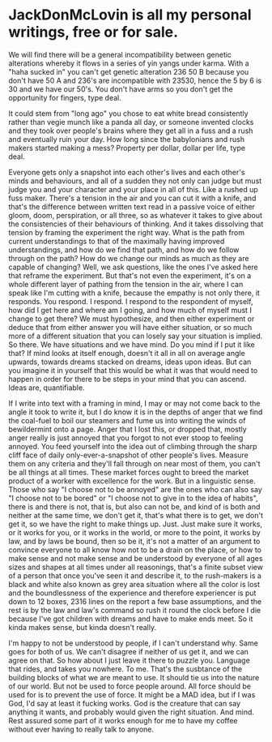 # JackDonMcLovin is all my personal writings, free or for sale.

We will find there will be a general incompatibility between genetic alterations whereby it flows in a series of yin yangs under karma. With a "haha sucked in" you can't get genetic alteration 236 50 B because you don't have 50 A and 236's are incompatible with 23530, hence the 5 by 6 is 30 and we have our 50's. You don't have arms so you don't get the opportunity for fingers, type deal.

It could stem from "long ago" you chose to eat white bread consistently rather than vegie munch like a panda all day, or someone invented clocks and they took over people's brains where they get all in a fuss and a rush and eventually ruin your day. How long since the babylonians and rush makers started making a mess? Property per dollar, dollar per life, type deal.

Everyone gets only a snapshot into each other's lives and each other's minds and behaviours, and all of a sudden they not only can judge but must judge you and your character and your place in all of this. Like a rushed up fuss maker. There's a tension in the air and you can cut it with a knife, and that's the difference between written text read in a passive voice of either gloom, doom, perspiration, or all three, so as whatever it takes to give about the consistencies of their behaviours of thinking. And it takes dissolving that tension by framing the experiment the right way. What is the path from current understandings to that of the maximally having improved understandings, and how do we find that path, and how do we follow through on the path? How do we change our minds as much as they are capable of changing? Well, we ask questions, like the ones I've asked here that reframe the experiment. But that's not even the experiment, it's on a whole different layer of pathing from the tension in the air, where I can speak like I'm cutting with a knife, because the empathy is not only there, it responds. You respond. I respond. I respond to the respondent of myself, how did I get here and where am I going, and how much of myself must I change to get there? We must hypothesize, and then either experiment or deduce that from either answer you will have either situation, or so much more of a different situation that you can losely say your situation is implied. So there. We have situations and we have mind. Do you mind if I put it like that? If mind looks at itself enough, doesn't it all in all on average angle upwards, towards dreams stacked on dreams, ideas upon ideas. But can you imagine it in yourself that this would be what it was that would need to happen in order for there to be steps in your mind that you can ascend.
Ideas are, quantifiable.

If I write into text with a framing in mind, I may or may not come back to the angle it took to write it, but I do know it is in the depths of anger that we find the coal-fuel to boil our steamers and fume us into writing the winds of bewildermint onto a page. Anger that I lost this, or dropped that, mostly anger really is just annoyed that you forgot to not ever stoop to feeling annoyed. You feed yourself into the idea out of climbing through the sharp cliff face of daily only-ever-a-snapshot of other people's lives. Measure them on any criteria and they'll fall through on near most of them, you can't be all things at all times. These market forces ought to breed the market product of a worker with excellence for the work. But in a linguistic sense. Those who say "I choose not to be annoyed" are the ones who can also say "I choose not to be bored" or "I choose not to give in to the idea of habits", there is and there is not, that is, but also can not be, and kind of is both and neither at the same time, we don't get it, that's what there is to get, we don't get it, so we have the right to make things up. Just. Just make sure it works, or it works for you, or it works in the world, or more to the point, it works by law, and by laws be bound, then so be it, it's not a matter of an argument to convince everyone to all know how not to be a drain on the place, or how to make sense and not make sense and be understood by everyone of all ages sizes and shapes at all times under all reasonings, that's a finite subset view of a person that once you've seen it and describe it, to the rush-makers is a black and white also known as grey area situation where all the color is lost and the boundlessness of the experience and therefore experiencer is put down to 12 boxes, 2316 lines on the report a few base assumptions, and the rest is by the law and law's command so rush it round the clock before I die because I've got children with dreams and have to make ends meet. So it kinda makes sense, but kinda doesn't really.

I'm happy to not be understood by people, if I can't understand why. Same goes for both of us. We can't disagree if neither of us get it, and we can agree on that. So how about I just leave it there to puzzle you. Language that rides, and takes you nowhere. To me. That's the susbtance of the building blocks of what we are meant to use. It should tie us into the nature of our world. But not be used to force people around. All force should be used for is to prevent the use of force. It might be a MAD idea, but if I was God, I'd say at least it fucking works. God is the creature that can say anything it wants, and probably would given the right situation. And mind. Rest assured some part of it works enough for me to have my coffee without ever having to really talk to anyone.

